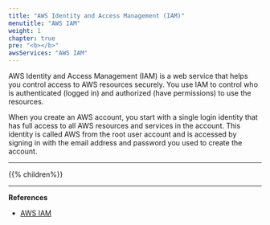 ```yaml
---
title: "AWS Identity and Access Management (IAM)"
menutitle: "AWS IAM"
weight: 1
chapter: true
pre: "<b></b>"
awsServices: "AWS IAM"
---
```


AWS Identity and Access Management (IAM) is a web service that helps you control access to AWS resources securely. You use IAM to control who is authenticated (logged in) and authorized (have permissions) to use the resources.

When you create an AWS account, you start with a single login identity that has full access to all AWS resources and services in the account. This identity is called AWS from the root user account and is accessed by signing in with the email address and password you used to create the account.

---

{{% children%}}

---
**References**

- [AWS IAM](https://docs.aws.amazon.com/IAM/latest/UserGuide/introduction.html)
